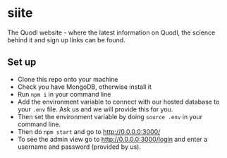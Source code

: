 # siite
The Quodl website - where the latest information on Quodl, the science behind it
and sign up links can be found.

## Set up
- Clone this repo onto your machine
- Check you have MongoDB, otherwise install it
- Run `npm i` in your command line
- Add the environment variable to connect with our hosted database to your `.env`
file. Ask us and we will provide this for you.
- Then set the environment variable by doing `source .env` in your command line.
- Then do `npm start` and go to http://0.0.0.0:3000/
- To see the admin view go to http://0.0.0.0:3000/login and enter a username and
password (provided by us).
